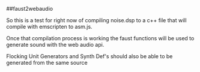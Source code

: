 ##faust2webaudio

So this is a test for right now of compiling noise.dsp to a c++ file that will compile with emscripten to asm.js.

Once that compilation process is working the faust functions will be used to generate sound with the web audio api.

Flocking Unit Generators and Synth Def's should also be able to be generated from the same source